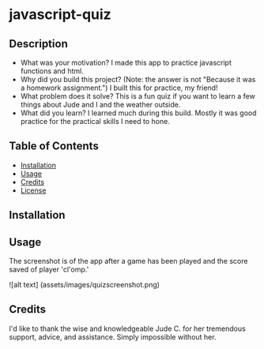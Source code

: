 # javascript-quiz

## Description

- What was your motivation?
  I made this app to practice javascript functions and html.
- Why did you build this project? (Note: the answer is not "Because it was a homework assignment.")
  I built this for practice, my friend!
- What problem does it solve?
  This is a fun quiz if you want to learn a few things about Jude and I and the weather outside.
- What did you learn?
  I learned much during this build. Mostly it was good practice for the practical skills I need to hone.

## Table of Contents

- [Installation](#installation)
- [Usage](#usage)
- [Credits](#credits)
- [License](#license)

## Installation

## Usage

The screenshot is of the app after a game has been played and the score saved of player 'cl'omp.'


![alt text] (assets/images/quizscreenshot.png)

  
## Credits

I'd like to thank the wise and knowledgeable Jude C. for her tremendous support, advice, and assistance. Simply impossible without her.
